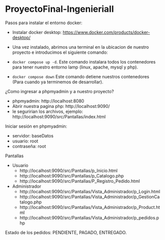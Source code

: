 # ProyectoFinal-IngenieriaII

Pasos para instalar el entorno docker:  
- Instalar docker desktop:
    https://www.docker.com/products/docker-desktop/

- Una vez instalado, abrimos una terminal en la ubicacion de nuestro proyecto e introducimos el siguiente comando:
- `docker compose up -d`. Este comando instalara todos los contenedores para tener nuestro entorno lamp (linux, apache, mysql y php).
- `docker compose down` Este comando detiene nuestros contenedores (Para cuando ya terminemos de desarrollar).

¿Como ingresar a phpmyadmin y a nuestro proyecto?
- phpmyadmin: http://localhost:8080
- Abrir nuestra pagina php: http://localhost:9090/
- le seguririan los archivos, ejemplo: http://localhost:9090/src/Pantallas/index.html

Iniciar sesión en phpmyadmin:
- servidor: baseDatos
- usuario: root
- contraseña: root


Pantallas
- Usuario
    - http://localhost:9090/src/Pantallas/p_Inicio.html
    - http://localhost:9090/src/Pantallas/p_Catalogo.php
    - http://localhost:9090/src/Pantallas/P_Registro_Pedido.html
- Administrador
    - http://localhost:9090/src/Pantallas/Vista_Administrador/p_Login.html
    - http://localhost:9090/src/Pantallas/Vista_Administrador/p_GestionCatalogo.php
    - http://localhost:9090/src/Pantallas/Vista_Administrador/p_Product.html
    - http://localhost:9090/src/Pantallas/Vista_Administrador/p_pedidos.php

Estado de los pedidos: PENDIENTE, PAGADO, ENTREGADO.